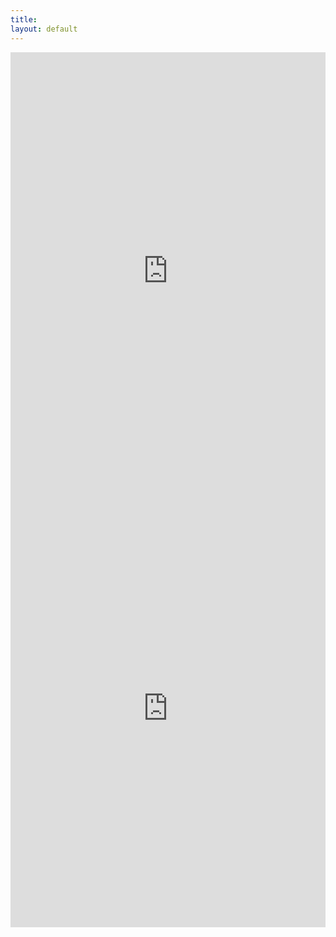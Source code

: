 ```yaml
---
title: 
layout: default
---
```


<iframe src="http://mathworld.wolfram.com//images/gifs/convgaus.gif/" width="100%" height="700px;" style="border:none;"></iframe>


<iframe src="https://cs231n.github.io/assets/conv-demo/index.html" width="100%" height="700px;" style="border:none;"></iframe>
